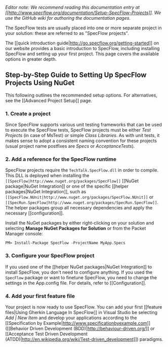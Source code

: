 _Editor note: We recommend reading this documentation entry at [[http://www.specflow.org/documentation/Setup-SpecFlow-Projects]]. We use the GitHub wiki for authoring the documentation pages._

The SpecFlow tests are usually placed into one or more separate project in your solution: these are referred to as "SpecFlow projects". 

The [[quick introduction guide|http://go.specflow.org/getting-started]] on our website provides a basic introduction to SpecFlow, including installing SpecFlow and setting up your first project. This page covers the available options in greater depth.

## Step-by-Step Guide to Setting Up SpecFlow Projects Using NuGet

This following outlines the recommended setup options. For alternatives, see the [[Advanced Project Setup]] page.

### 1. Create a project
Since SpecFlow supports various unit testing frameworks that can be used to execute the SpecFlow tests, SpecFlow projects must be either *Test Projects* (in case of MsTest) or simple *Class Libraries*. As with unit tests, it makes sense to adopt a consistent naming convention for these projects (usual project name postfixes are *Specs* or *AcceptanceTests*).

### 2. Add a reference for the SpecFlow runtime
SpecFlow projects require the `TechTalk.SpecFlow.dll` in order to compile. This DLL is deployed when installing the `[[SpecFlow|http://www.nuget.org/packages/SpecFlow]]` [[NuGet package|NuGet Integration]] or one of the specific [[helper packages|NuGet Integration]], such as `[[SpecFlow.NUnit|http://www.nuget.org/packages/SpecFlow.NUnit]]` or `[[SpecRun.SpecFlow|http://www.nuget.org/packages/SpecRun.SpecFlow]]`. The helper packages group all necessary dependencies and apply the necessary [[configuration]].

Install the NuGet packages by either right-clicking on your solution and selecting **Manage NuGet Packages for Solution** or from the Packet Manager console:

```
PM> Install-Package SpecFlow -ProjectName MyApp.Specs
```

### 3. Configure your SpecFlow project

If you used one of the [[helper NuGet packages|NuGet Integration]] to install SpecFlow, you don't need to configure anything. If you used the `SpecFlow` package or want to finetune SpecFlow, you need to change the settings in the App.config file. For details, refer to [[Configuration]].

### 4. Add your first feature file

Your project is now ready to use SpecFlow. You can add your first [[feature files|Using Gherkin Language In SpecFlow]] in Visual Studio be selecting *Add | New Item* and develop your applications according to the [[Specification by Example|http://www.specificationbyexample.com]] ([[Behavior Driven Development (BDD)|http://behaviour-driven.org/]] or [[Acceptance Test Driven Development (ATDD)|http://en.wikipedia.org/wiki/Test-driven_development]]) paradigms. 

